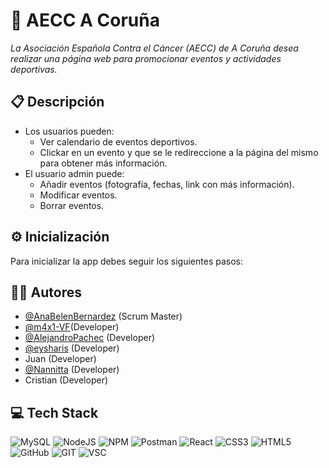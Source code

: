 # 💚 AECC A Coruña
_La Asociación Española Contra el Cáncer (AECC) de A Coruña desea realizar una página web para promocionar eventos y actividades deportivas._

## 📋 Descripción

- Los usuarios pueden:
  - Ver calendario de eventos deportivos.
  - Clickar en un evento y que se le redireccione a la página del mismo para obtener más información.
- El usuario admin puede:
  - Añadir eventos (fotografía, fechas, link con más información).
  - Modificar eventos.
  - Borrar eventos.

## ⚙ Inicialización

Para inicializar la app debes seguir los siguientes pasos:


## 👩‍💻 Autores

- [@AnaBelenBernardez](https://github.com/AnaBelenBernardez) (Scrum Master)
- [@m4x1-VF](https://github.com/m4x1-VF)(Developer)
- [@AlejandroPachec](https://github.com/AlejandroPachec) (Developer)
- [@eysharis](https://github.com/eysharis) (Developer)
- Juan (Developer)
- [@Nannitta](https://github.com/Nannitta) (Developer)
- Cristian (Developer)

## 💻 Tech Stack

![MySQL](https://img.shields.io/badge/MySQL-005C84?style=for-the-badge&logo=mysql&logoColor=white)
![NodeJS](https://img.shields.io/badge/Node.js-43853D?style=for-the-badge&logo=node.js&logoColor=white)
![NPM](https://img.shields.io/badge/NPM-%23CB3837.svg?style=for-the-badge&logo=npm&logoColor=white)
![Postman](https://img.shields.io/badge/Postman-FF6C37?style=for-the-badge&logo=postman&logoColor=white)
![React](https://img.shields.io/badge/react-%2320232a.svg?style=for-the-badge&logo=react&logoColor=%2361DAFB)
![CSS3](https://img.shields.io/badge/css3-%231572B6.svg?style=for-the-badge&logo=css3&logoColor=white)
![HTML5](https://img.shields.io/badge/html5-%23E34F26.svg?style=for-the-badge&logo=html5&logoColor=white)
![GitHub](https://img.shields.io/badge/GitHub-100000?style=for-the-badge&logo=github&logoColor=white)
![GIT](https://img.shields.io/badge/GIT-E44C30?style=for-the-badge&logo=git&logoColor=white)
![VSC](https://img.shields.io/badge/Visual_Studio_Code-0078D4?style=for-the-badge&logo=visual%20studio%20code&logoColor=white)
